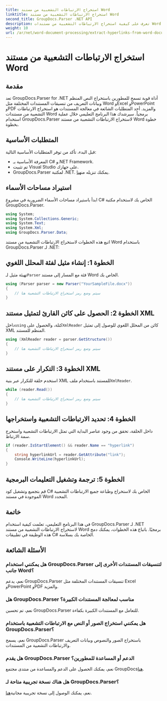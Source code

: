 ```yaml
---
title: استخراج الارتباطات التشعبية من مستند Word
linktitle: استخراج الارتباطات التشعبية من مستند Word
second_title: GroupDocs.Parser .NET API
description: تعرف على كيفية استخراج الارتباطات التشعبية من مستندات Word باستخدام GroupDocs.Parser لـ .NET. دليل خطوة بخطوة مع أمثلة التعليمات البرمجية.
weight: 10
url: /ar/net/word-document-processing/extract-hyperlinks-from-word-document/
---
```


# استخراج الارتباطات التشعبية من مستند Word

## مقدمة
تعد GroupDocs.Parser for .NET أداة قوية تسمح للمطورين باستخراج النص المنظم وبيانات التعريف من تنسيقات المستندات المختلفة مثل Word وExcel وPowerPoint وPDF والمزيد. أحد المتطلبات الشائعة في معالجة المستندات هو استخراج الارتباطات التشعبية من مستندات Word برمجياً. سيرشدك هذا البرنامج التعليمي خلال عملية استخدام GroupDocs.Parser لاستخراج الارتباطات التشعبية من مستند Word خطوة بخطوة.
## المتطلبات الأساسية
قبل البدء، تأكد من توفر المتطلبات الأساسية التالية:
- المعرفة الأساسية بـ C# و.NET Framework.
- تم تثبيت Visual Studio على جهازك.
-  GroupDocs.Parser لمكتبة .NET. يمكنك تنزيله من[هنا](https://releases.groupdocs.com/parser/net/).
## استيراد مساحات الأسماء
ابدأ باستيراد مساحات الأسماء الضرورية في مشروع C# الخاص بك لاستخدام مكتبة GroupDocs.Parser.
```csharp
using System;
using System.Collections.Generic;
using System.Text;
using System.Xml;
using GroupDocs.Parser.Data;
```
اتبع هذه الخطوات لاستخراج الارتباطات التشعبية من مستند Word باستخدام GroupDocs.Parser لـ .NET:
## الخطوة 1: إنشاء مثيل لفئة المحلل اللغوي
 تهيئة مثيل لـ`Parser` فئة مع المسار إلى مستند Word الخاص بك.
```csharp
using (Parser parser = new Parser("YourSampleFile.docx"))
{
    // سيتم وضع رمز استخراج الارتباطات التشعبية هنا
}
```
## الخطوة 2: الحصول على كائن القارئ لتمثيل مستند XML
 داخل`using` كتلة، والحصول على`XmlReader` كائن من المحلل اللغوي للوصول إلى تمثيل XML المنظم للمستند.
```csharp
using (XmlReader reader = parser.GetStructure())
{
    // سيتم وضع رمز استخراج الارتباطات التشعبية هنا
}
```
## الخطوة 3: التكرار على مستند XML
استخدم حلقة للتكرار عبر بنية XML للمستند باستخدام ملف`XmlReader`.
```csharp
while (reader.Read())
{
    // سيتم وضع رمز استخراج الارتباطات التشعبية هنا
}
```
## الخطوة 4: تحديد الارتباطات التشعبية واستخراجها
داخل الحلقة، تحقق من وجود عناصر البداية التي تمثل الارتباطات التشعبية واستخرج سمة الارتباط.
```csharp
if (reader.IsStartElement() && reader.Name == "hyperlink")
{
    string hyperlinkUrl = reader.GetAttribute("link");
    Console.WriteLine(hyperlinkUrl);
}
```
## الخطوة 5: ترجمة وتشغيل التعليمات البرمجية
قم بتجميع وتشغيل كود C# الخاص بك لاستخراج وطباعة جميع الارتباطات التشعبية الموجودة في مستند Word المحدد.
## خاتمة
في هذا البرنامج التعليمي، تعلمت كيفية استخدام GroupDocs.Parser لـ .NET لاستخراج الارتباطات التشعبية من مستند Word برمجيًا. باتباع هذه الخطوات، يمكنك دمج هذه الوظيفة في تطبيقات C# الخاصة بك بسلاسة.

## الأسئلة الشائعة
### هل يمكنني استخدام GroupDocs.Parser لتنسيقات المستندات الأخرى إلى جانب Word؟
نعم، يدعم GroupDocs.Parser تنسيقات المستندات المختلفة مثل Excel وPowerPoint وPDF والمزيد.
### هل GroupDocs.Parser مناسب لمعالجة المستندات الكبيرة؟
نعم، تم تحسين GroupDocs.Parser للتعامل مع المستندات الكبيرة بكفاءة.
### هل يمكنني استخراج الصور أو النص مع الارتباطات التشعبية باستخدام GroupDocs.Parser؟
نعم، يسمح GroupDocs.Parser باستخراج الصور والنصوص وبيانات التعريف والارتباطات التشعبية من المستندات.
### هل يقدم GroupDocs.Parser الدعم أو المساعدة للمطورين؟
 نعم، يمكنك الحصول على الدعم والمساعدة من منتدى مجتمع GroupDocs[هنا](https://forum.groupdocs.com/c/parser/17).
### هل هناك نسخة تجريبية متاحة لـ GroupDocs.Parser؟
 نعم، يمكنك الوصول إلى نسخة تجريبية مجانية[هنا](https://releases.groupdocs.com/).